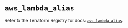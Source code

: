 # `aws_lambda_alias`

Refer to the Terraform Registry for docs: [`aws_lambda_alias`](https://registry.terraform.io/providers/hashicorp/aws/4.67.0/docs/resources/lambda_alias).
